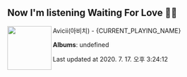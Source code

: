 ## Now I'm listening Waiting For Love 🎵🎵

[<img align="left" width="100" src="https://i.ytimg.com/vi/cHHLHGNpCSA/sddefault.jpg?sqp=-oaymwEWCJADEOEBIAQqCghqEJQEGHgg6AJIWg&rs">](https://music.youtube.com/channel/UCuACQmW04T3v9Mz_1_suFYw)

Avicii(아비치) - {CURRENT_PLAYING_NAME}

**Albums**: undefined

Last updated at 2020. 7. 17. 오후 3:24:12
